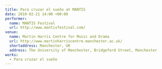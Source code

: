 ```yaml
---
title: Para cruzar el sueño at MANTIS
date: 2010-02-21 14:00 +00:00
performer:
  name: MANTIS Festival
  url: http://www.mantisfestival.com/
venue:
  name: Martin Harris Centre for Music and Drama
  url: http://www.martinharriscentre.manchester.ac.uk/
  shortaddress: Manchester, UK
  address: The University of Manchester, Bridgeford Street, Manchester M13 9PL, United Kingdom
works:
  - Para cruzar el sueño
---
```


